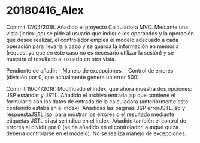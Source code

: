 # 20180416_Alex
Commit 17/04/2018: Añadido el proyecto Calculadora MVC. Mediante una vista (index.jsp) se pide al usuario que indique los operandos y la operación que desee realizar, el controlador emplea el modelo adecuado a cada operación para llevarla a cabo y se guarda la información en memoria (request ya que en este caso no es necesario utilizar la sesión) y se muestra el resultado al usuario en otra vista.

Pendiente de añadir:
                        - Manejo de excepciones.
                        - Control de errores (división por 0, que actualmente genera un error 500).
                        
Commit 19/04/2018: Modificado el index, que ahora muestra dos opciones: JSP estándar y JSTL. Añadido el archivo entrada.jsp que contiene el formulario con los datos de entrada de la calculadora (anteriormente este contenido estaba en el index). Añadidas las páginas JSP errorJSTL.jsp y respuestaJSTL.jsp, para mostrar los errores o el resultado mediante etiquetas JSTL si así se indica en el index. Añadido también el control de errores al dividir por 0 (se ha añadido en el controlador, aunque quiza debería controlarse en el modelo). No se realiza manejo de excepciones. 